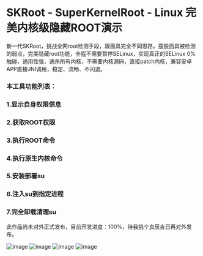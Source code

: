 ﻿# SKRoot - SuperKernelRoot - Linux 完美内核级隐藏ROOT演示
新一代SKRoot，挑战全网root检测手段，跟面具完全不同思路，摆脱面具被检测的弱点，完美隐藏root功能，全程不需要暂停SELinux，实现真正的SELinux  0%触碰，通用性强，通杀所有内核，不需要内核源码，直接patch内核，兼容安卓APP直接JNI调用，稳定、流畅、不闪退。
### 本工具功能列表：
### 	1.显示自身权限信息
### 	2.获取ROOT权限
### 	3.执行ROOT命令
### 	4.执行原生内核命令
### 	5.安装部署su
### 	6.注入su到指定进程
### 	7.完全卸载清理su

此作品尚未对外正式发布，目前开发进度：100%，待我挑个良辰吉日再对外发布。

![image](https://github.com/abcz316/linuxKernelRoot/blob/master/ScreenCap/1.png)
![image](https://github.com/abcz316/linuxKernelRoot/blob/master/ScreenCap/2.png)
![image](https://github.com/abcz316/linuxKernelRoot/blob/master/ScreenCap/3.png)
![image](https://github.com/abcz316/linuxKernelRoot/blob/master/ScreenCap/4.png)

